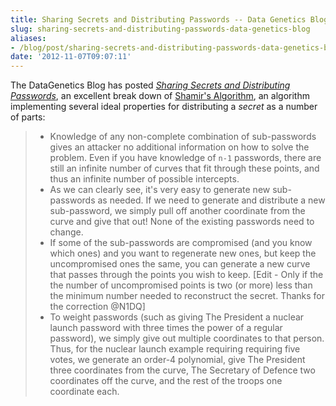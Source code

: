 ```yaml
---
title: Sharing Secrets and Distributing Passwords -- Data Genetics Blog
slug: sharing-secrets-and-distributing-passwords-data-genetics-blog
aliases:
- /blog/post/sharing-secrets-and-distributing-passwords-data-genetics-blog
date: '2012-11-07T09:07:11'
---
```


The DataGenetics Blog has posted [*Sharing Secrets and Distributing Passwords*](http://datagenetics.com/blog/november22012/index.html), an excellent break down of [Shamir's Algorithm](http://en.wikipedia.org/wiki/Shamir's_Secret_Sharing), an algorithm implementing several ideal properties for distributing a *secret* as a number of parts:

> * Knowledge of any non-complete combination of sub-passwords gives an attacker no additional information on how to solve the problem. Even if you have knowledge of `n-1` passwords, there are still an infinite number of curves that fit through these points, and thus an infinite number of possible intercepts.
> * As we can clearly see, it's very easy to generate new sub-passwords as needed. If we need to generate and distribute a new sub-password, we simply pull off another coordinate from the curve and give that out! None of the existing passwords need to change.
> * If some of the sub-passwords are compromised (and you know which ones) and you want to regenerate new ones, but keep the uncompromised ones the same, you can generate a new curve that passes through the points you wish to keep. [Edit - Only if the the number of uncompromised points is two (or more) less than the minimum number needed to reconstruct the secret. Thanks for the correction @N1DQ]
> * To weight passwords (such as giving The President a nuclear launch password with three times the power of a regular password), we simply give out multiple coordinates to that person. Thus, for the nuclear launch example requiring requiring five votes, we generate an order-4 polynomial, give The President three coordinates from the curve, The Secretary of Defence two coordinates off the curve, and the rest of the troops one coordinate each.

<!--more-->

